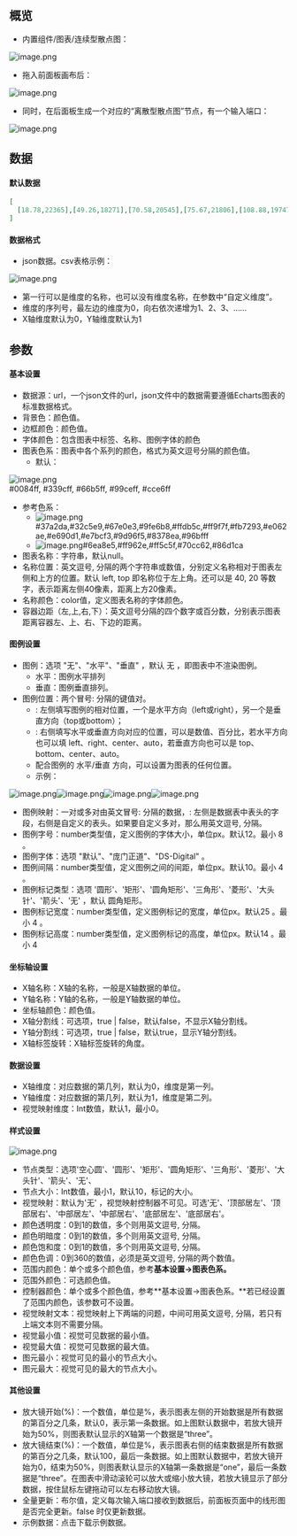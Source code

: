 <a name="kD3Ax"></a>
## 概览
- 内置组件/图表/连续型散点图：

![image.png](images/连续型散点图/1.png)

- 拖入前面板画布后：

![image.png](images/连续型散点图/2.png)

- 同时，在后面板生成一个对应的“离散型散点图”节点，有一个输入端口：

![image.png](images/连续型散点图/3.png)
<a name="GAEVm"></a>
## 数据
<a name="WSLfX"></a>
#### 默认数据
```json
[
  [18.78,22365],[49.26,18271],[70.58,20545],[75.67,21806],[108.88,19747],[123.31,19464],[173.62,16704],[206.54,22272],[222.57,22016],[278.52,21543],[293.35,22158],[310.46,18038],[18.06,25471],[53.06,24878],[60.03,24988],[86.35,28373],[96.01,27081],[122.11,29482],[139.06,28046],[160.23,28709],[173.2,26559],[192.45,25877],[213.91,28985],[237.83,25649],[251.01,24701],[294.77,26801],[321.42,28623],[368.52,25779],[35.98,34742],[51.11,35219],[60.59,34660],[93,31721],[102.55,35983],[114.76,36250],[137.57,36709],[159.87,35029],[175.44,33630],[194.76,35942],[211.19,35514],[235.4,29737],[259.57,36599],[273.19,36166],[292.21,31827],[314.01,36624],[33.08,43834],[49.68,41265],[56.44,40575],[89.91,43600],[99.32,38261],[124.73,40087],[135.86,41955],[160.24,39004],[174.93,40017],[191.01,37747],[212.21,42411]
]
```
<a name="DXXLn"></a>
#### 数据格式

- json数据。csv表格示例：

![image.png](images/连续型散点图/4.png)

   - 第一行可以是维度的名称，也可以没有维度名称，在参数中“自定义维度”。
   - 维度的序列号，最左边的维度为0，向右依次递增为1、2、3、……
   - X轴维度默认为0，Y轴维度默认为1
<a name="CTXdJ"></a>
## 参数
<a name="YTYzY"></a>
#### 基本设置

- 数据源：url，一个json文件的url，json文件中的数据需要遵循Echarts图表的标准数据格式。
- 背景色：颜色值。
- 边框颜色：颜色值。
- 字体颜色：包含图表中标签、名称、图例字体的颜色
- 图表色系：图表中各个系列的颜色，格式为英文逗号分隔的颜色值。
   - 默认：

![image.png](images/连续型散点图/5.png)<br />#0084ff, #339cff, #66b5ff, #99ceff, #cce6ff

   - 参考色系：
      - ![image.png](images/连续型散点图/6.png)#37a2da,#32c5e9,#67e0e3,#9fe6b8,#ffdb5c,#ff9f7f,#fb7293,#e062ae,#e690d1,#e7bcf3,#9d96f5,#8378ea,#96bfff
      - ![image.png](images/连续型散点图/7.png)#6ea8e5,#ff962e,#ff5c5f,#70cc62,#86d1ca
- 图表名称：字符串，默认null。
- 名称位置：英文逗号, 分隔的两个字符串或数值，分别定义名称相对于图表左侧和上方的位置。默认 left, top 即名称位于左上角。还可以是 40, 20 等数字，表示距离左侧40像素，距离上方20像素。
- 名称颜色：color值，定义图表名称的字体颜色。
- 容器边距（左,上,右,下）：英文逗号分隔的四个数字或百分数，分别表示图表距离容器左、上、右、下边的距离。
<a name="XzmDv"></a>
#### 图例设置

- 图例：选项 "无"、"水平"、"垂直" ，默认 无 ，即图表中不渲染图例。
   - 水平：图例水平排列
   - 垂直：图例垂直排列。
- 图例位置：两个冒号: 分隔的键值对。
   - : 左侧填写图例的相对位置，一个是水平方向（left或right），另一个是垂直方向（top或bottom）；
   - : 右侧填写水平或垂直方向对应的位置，可以是数值、百分比，若水平方向也可以填 left、right、center、auto，若垂直方向也可以是 top、bottom、center、auto。
   - 配合图例的 水平/垂直 方向，可以设置为图表的任何位置。
   - 示例：

![image.png](images/连续型散点图/8.png)![image.png](images/连续型散点图/9.png)![image.png](images/连续型散点图/10.png)![image.png](images/连续型散点图/11.png)

- 图例映射：一对或多对由英文冒号: 分隔的数据，: 左侧是数据表中表头的字段，右侧是自定义的表头。如果要自定义多对，那么用英文逗号, 分隔。
- 图例字号：number类型值，定义图例的字体大小，单位px。默认12。最小 8 。
- 图例字体：选项 "默认"、"庞门正道"、"DS-Digital" 。
- 图例间隔：number类型值，定义图例之间的间距，单位px。默认10。最小 4 。
- 图例标记类型：选项 '圆形'、'矩形'、'圆角矩形'、'三角形'、'菱形'、'大头针'、'箭头'、'无' ，默认 圆角矩形。
- 图例标记宽度：number类型值，定义图例标记的宽度，单位px。默认25 。最小 4 。
- 图例标记高度：number类型值，定义图例标记的高度，单位px。默认14 。最小 4 
<a name="sN0Ff"></a>
#### 坐标轴设置

- X轴名称：X轴的名称，一般是X轴数据的单位。
- Y轴名称：Y轴的名称，一般是Y轴数据的单位。
- 坐标轴颜色：颜色值。
- X轴分割线：可选项，true | false，默认false，不显示X轴分割线。
- Y轴分割线：可选项，true | false，默认true，显示Y轴分割线。
- X轴标签旋转：X轴标签旋转的角度。
<a name="NERAW"></a>
#### 数据设置

- X轴维度：对应数据的第几列，默认为0，维度是第一列。
- Y轴维度：对应数据的第几列，默认为1，维度是第二列。
- 视觉映射维度：Int数值，默认1，最小0。
<a name="aGBYS"></a>
#### 样式设置
![image.png](images/连续型散点图/12.png)

- 节点类型：选项'空心圆'、'圆形'、'矩形'、'圆角矩形'、'三角形'、'菱形'、'大头针'、'箭头'、'无'、
- 节点大小：Int数值，最小1，默认10，标记的大小。
- 视觉映射：默认为'无' ，视觉映射控制器不可见。可选'无'、'顶部居左'、'顶部居右'、'中部居左'、'中部居右'、'底部居左'、'底部居右'。
- 颜色透明度：0到1的数值，多个则用英文逗号, 分隔。
- 颜色明暗度：0到1的数值，多个则用英文逗号, 分隔。
- 颜色饱和度：0到1的数值，多个则用英文逗号, 分隔。
- 颜色色调：0到360的数值，必须是英文逗号, 分隔的两个数值。
- 范围内颜色：单个或多个颜色值，参考**基本设置->图表色系。**
- 范围外颜色：可选颜色值。
- 控制器颜色：单个或多个颜色值，参考**基本设置->图表色系。**若已经设置了范围内颜色，该参数可不设置。
- 视觉映射文本：视觉映射上下两端的问题，中间可用英文逗号, 分隔，若只有上端文本则不需要分隔。
- 视觉最小值：视觉可见数据的最小值。
- 视觉最大值：视觉可见数据的最大值。
- 图元最小：视觉可见的最小的节点大小。
- 图元最大：视觉可见的最大的节点大小。
<a name="WoLnI"></a>
#### 其他设置

- 放大镜开始(%)：一个数值，单位是%，表示图表左侧的开始数据是所有数据的第百分之几条，默认0，表示第一条数据。如上图默认数据中，若放大镜开始为50%，则图表默认显示的X轴第一个数据是“three”。
- 放大镜结束(%)：一个数值，单位是%，表示图表右侧的结束数据是所有数据的第百分之几条，默认100，最后一条数据。如上图默认数据中，若放大镜开始为0，结束为50%，则图表默认显示的X轴第一条数据是“one”，最后一条数据是“three”。在图表中滑动滚轮可以放大或缩小放大镜，若放大镜显示了部分数据，按住鼠标左键拖动可以左右移动放大镜。
- 全量更新：布尔值，定义每次输入端口接收到数据后，前面板页面中的线形图是否完全更新。false 时仅更新数据。
- 示例数据：点击下载示例数据。

